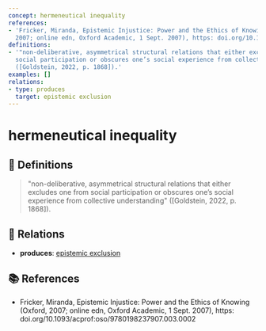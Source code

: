 ```yaml
---
concept: hermeneutical inequality
references:
- 'Fricker, Miranda, Epistemic Injustice: Power and the Ethics of Knowing (Oxford,
  2007; online edn, Oxford Academic, 1 Sept. 2007), https: doi.org/10.1093/acprof:oso/9780198237907.003.0002'
definitions:
- '"non-deliberative, asymmetrical structural relations that either excludes one from
  social participation or obscures one’s social experience from collective understanding"
  ([Goldstein, 2022, p. 1868]).'
examples: []
relations:
- type: produces
  target: epistemic exclusion
---
```


# hermeneutical inequality

## 📖 Definitions

> "non-deliberative, asymmetrical structural relations that either excludes one from social participation or obscures one’s social experience from collective understanding" ([Goldstein, 2022, p. 1868]).

## 🔗 Relations

- **produces**: [epistemic exclusion](./epistemic-exclusion.md)

## 📚 References

- Fricker, Miranda, Epistemic Injustice: Power and the Ethics of Knowing (Oxford, 2007; online edn, Oxford Academic, 1 Sept. 2007), https: doi.org/10.1093/acprof:oso/9780198237907.003.0002
